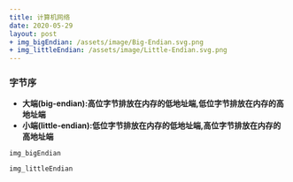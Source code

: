 ```yaml
---
title: 计算机网络
date: 2020-05-29
layout: post
+ img_bigEndian: /assets/image/Big-Endian.svg.png
+ img_littleEndian: /assets/image/Little-Endian.svg.png
---
```


### 字节序

* **大端(big-endian):高位字节排放在内存的低地址端,低位字节排放在内存的高地址端**
* **小端(little-endian):低位字节排放在内存的低地址端,高位字节排放在内存的高地址端**

`img_bigEndian`

`img_littleEndian`


